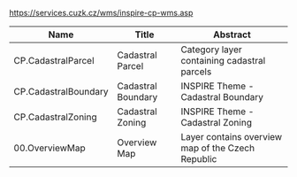 https://services.cuzk.cz/wms/inspire-cp-wms.asp

|Name|Title|Abstract|
|--|--|--|
|CP.CadastralParcel|Cadastral Parcel|Category layer containing cadastral parcels|
|CP.CadastralBoundary|Cadastral Boundary|INSPIRE Theme - Cadastral Boundary|
|CP.CadastralZoning|Cadastral Zoning|INSPIRE Theme - Cadastral Zoning|
|00.OverviewMap|Overview Map|Layer contains overview map of the Czech Republic|
